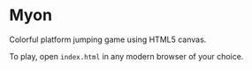 Myon
====

Colorful platform jumping game using HTML5 canvas.

To play, open `index.html` in any modern browser of your choice.

